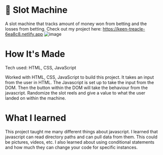 # 🎰  Slot Machine

A slot machine that tracks amount of money won from betting and the losses from betting. 
Check out my project here: 
https://keen-treacle-6ea8c8.netlify.app
![image](https://user-images.githubusercontent.com/112406976/193353168-fd2cdeb0-e519-408b-a9fc-727c0cc804b7.png)

# How It's Made 
Tech used: HTML, CSS, JavaScript 

Worked with HTML, CSS, JavaScript to build this project. It takes an input from the user in HTML. 
The Javascript is set up to take the input from the DOM. Then the button within the DOM will take the
behaviour from the javascript. Randomize the slot reels and give a value to what the user landed on 
within the machine. 

# What I learned 

This project taught me many different things about javascript. I learned that javascript can read
directory paths and can pull data from them. This could be pictures, videos, etc. I also learned
about using conditional statements and how much they can change your code for specific instances. 

```
